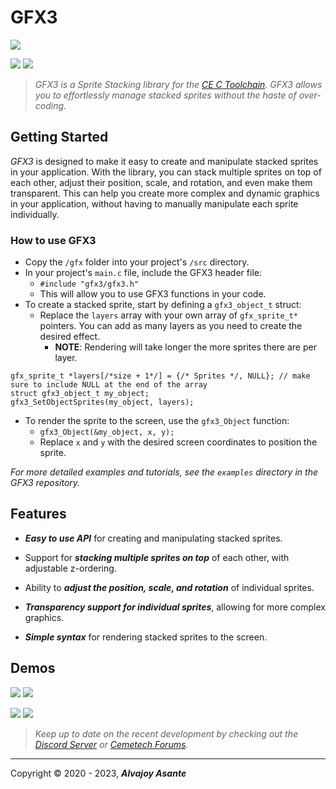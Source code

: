 # GFX3
![](https://i.imgur.com/e3tJoFV.png)

![](https://img.shields.io/github/release/Overload02/GFX3) ![](https://img.shields.io/github/issues/Overload02/GFX3)

> *GFX3 is a Sprite Stacking library for the [CE C Toolchain](https://github.com/CE-Programming/toolchain). GFX3 allows you to effortlessly manage stacked sprites without the haste of over-coding.*

## Getting Started
*GFX3*  is designed to make it easy to create and manipulate stacked sprites in your application. With the library, you can stack multiple sprites on top of each other, adjust their position, scale, and rotation, and even make them transparent. This can help you create more complex and dynamic graphics in your application, without having to manually manipulate each sprite individually.

### How to use GFX3
* Copy the `/gfx` folder into your project's `/src` directory.
* In your project's `main.c` file, include the GFX3 header file:
	* `#include "gfx3/gfx3.h"`
	* This will allow you to use GFX3 functions in your code.
* To create a stacked sprite, start by defining a `gfx3_object_t` struct:
  * Replace the `layers` array with your own array of `gfx_sprite_t*` pointers. You can add as many layers as you need to create the desired effect.
    * **NOTE**: Rendering will take longer the more sprites there are per layer.
```
gfx_sprite_t *layers[/*size + 1*/] = {/* Sprites */, NULL}; // make sure to include NULL at the end of the array
struct gfx3_object_t my_object;
gfx3_SetObjectSprites(my_object, layers);
```
	
* To render the sprite to the screen, use the `gfx3_Object` function:
	* `gfx3_Object(&my_object, x, y);`
	* Replace `x` and `y` with the desired screen coordinates to position the sprite.
 
*For more detailed examples and tutorials, see the `examples` directory in the GFX3 repository.*

## Features
- ***Easy to use API*** for creating and manipulating stacked sprites.

- Support for ***stacking multiple sprites on top*** of each other, with adjustable z-ordering.

- Ability to ***adjust the position, scale, and rotation*** of individual sprites.

- ***Transparency support for individual sprites***, allowing for more complex graphics.

- ***Simple syntax*** for rendering stacked sprites to the screen.

## Demos
![](https://i.imgur.com/KYWDLLY.png) ![](https://i.imgur.com/deI4jat.png) 

![](https://i.imgur.com/airPGS3.png) ![](https://i.imgur.com/NREdUIK.png)


> *Keep up to date on the recent development by checking out the [Discord Server](https://discord.gg/xyUZgnD4UJ "New Discord Server") or [Cemetech Forums](https://www.cemetech.net/ "Cemetech Forums").*

---
 Copyright &copy; 2020 - 2023, ***Alvajoy Asante***
